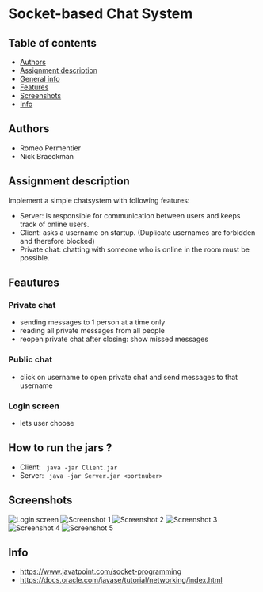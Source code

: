 # Socket-based Chat System


## Table of contents
* [Authors](#Authors)
* [Assignment description](#Assignment-description)
* [General info](#General-info)
* [Features](#Features)
* [Screenshots](#Screenshots)
* [Info](#Info)

## Authors
* Romeo Permentier
* Nick Braeckman

## Assignment description
Implement a simple chatsystem with following features:
* Server: is responsible for communication between users and keeps track of online users.
* Client: asks a username on startup. (Duplicate usernames are forbidden and therefore blocked)
* Private chat: chatting with someone who is online in the room must be possible.


## Feautures
### Private chat
* sending messages to 1 person at a time only
* reading all private messages from all people
* reopen private chat after closing: show missed messages
### Public chat
* click on username to open private chat and send messages to that username
### Login screen
* lets user choose

## How to run the jars ?
* Client: 
``` java -jar Client.jar```
* Server:
``` java -jar Server.jar <portnuber>```



## Screenshots
![Login screen](Screenshots/screen_login.png?raw=true "Login Screen")
![Screenshot 1](Screenshots/screen1.png?raw=true "Screenshot 1")
![Screenshot 2](Screenshots/screen1.png?raw=true "Screenshot 2")
![Screenshot 3](Screenshots/screen1.png?raw=true "Screenshot 3")
![Screenshot 4](Screenshots/screen1.png?raw=true "Screenshot 4")
![Screenshot 5](Screenshots/screen1.png?raw=true "Screenshot 5")

## Info
* https://www.javatpoint.com/socket-programming
* https://docs.oracle.com/javase/tutorial/networking/index.html
